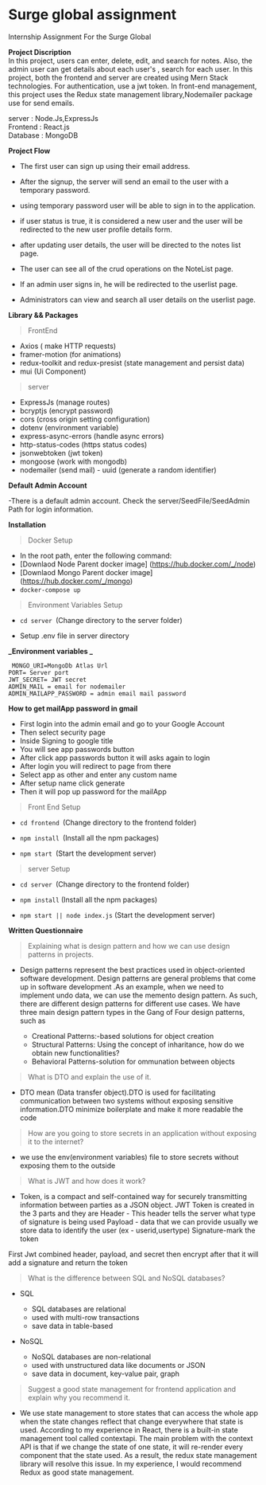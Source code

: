 # Surge global assignment

Internship Assignment For the Surge Global

**Project Discription**<br/>
In this project, users can enter, delete, edit, and search for notes. Also, the admin user can get details about each user's , search for each user. In this project, both the frontend and server are created using Mern Stack technologies. For authentication, use a jwt token. In front-end management, this project uses the Redux state management library,Nodemailer package use for send emails.

server : Node.Js,ExpressJs<br/>
Frontend : React.js<br/>
Database : MongoDB<br/>

**Project Flow**<br/>

- The first user can sign up using their email address.

- After the signup, the server will send an email to the user with a temporary password.

- using temporary password user will be able to sign in to the application.

- if user status is true, it is considered a new user and the user will be redirected to the new user profile details form.

- after updating user details, the user will be directed to the notes list page.

- The user can see all of the crud operations on the NoteList page.

- If an admin user signs in, he will be redirected to the userlist page.

- Administrators can view and search all user details on the userlist page.

**Library && Packages**

> FrontEnd

- Axios ( make HTTP requests)
- framer-motion (for animations)
- redux-toolkit and redux-presist (state management and persist data)
- mui (Ui Component)

> server

- ExpressJs (manage routes)
- bcryptjs (encrypt password)
- cors (cross origin setting configuration)
- dotenv (environment variable)
- express-async-errors (handle async errors)
- http-status-codes (https status codes)
- jsonwebtoken (jwt token)
- mongoose (work with mongodb)
- nodemailer (send mail) - uuid (generate a random identifier)

**Default Admin Account**

-There is a default admin account. Check the server/SeedFile/SeedAdmin Path for login information.

**Installation**

> Docker Setup

- In the root path, enter the following command:
- [Downlaod Node Parent docker image] (https://hub.docker.com/_/node)
- [Downlaod Mongo Parent docker image] (https://hub.docker.com/_/mongo)
- `docker-compose up`

> Environment Variables Setup

- `cd server `(Change directory to the server folder)

- Setup .env file in server directory

**_Environment variables _**</br>

` MONGO_URI=MongoDb Atlas Url`</br>
`PORT= Server port ` </br>
`JWT_SECRET= JWT secret ` </br>
`ADMIN_MAIL = email for nodemailer ` </br>
`ADMIN_MAILAPP_PASSWORD = admin email mail password ` </br>

**How to get mailApp password in gmail**

- First login into the admin email and go to your Google Account
- Then select security page
- Inside Signing to google title
- You will see app passwords button
- After click app passwords button it will asks again to login
- After login you will redirect to page from there
- Select app as other and enter any custom name
- After setup name click generate
- Then it will pop up password for the mailApp

> Front End Setup

- `cd frontend `(Change directory to the frontend folder)

- `npm install `(Install all the npm packages)

- `npm start `(Start the development server)

> server Setup

- `cd server `(Change directory to the frontend folder)

- `npm install` (Install all the npm packages)

- `npm start || node index.js` (Start the development server)

**Written Questionnaire**

> Explaining what is design pattern and how we can use design patterns in
> projects.

- Design patterns represent the best practices used in object-oriented software development. Design patterns are general problems that come up in software development .As an example, when we need to implement undo data, we can use the memento design pattern. As such, there are different design patterns for different use cases. We have three main design pattern types in the Gang of Four design patterns, such as

  - Creational Patterns:-based solutions for object creation
  - Structural Patterns: Using the concept of inharitance, how do we obtain new functionalities?
  - Behavioral Patterns-solution for ommunation between objects

> What is DTO and explain the use of it.

- DTO mean (Data transfer object).DTO is used for facilitating communication between two systems without exposing sensitive information.DTO minimize boilerplate and make it more readable the code

> How are you going to store secrets in an application without exposing it to the
> internet?

- we use the env(environment variables) file to store secrets without exposing them to the outside

> What is JWT and how does it work?

- Token, is a compact and self-contained way for securely transmitting information between parties as a JSON object. JWT Token is created in the 3 parts and they are
  Header - This header tells the server what type of signature is being used
  Payload - data that we can provide usually we store data to identify the user (ex - userid,usertype)
  Signature-mark the token

First Jwt combined header, payload, and secret then encrypt after that it will add a signature and return the token

> What is the difference between SQL and NoSQL databases?

- SQL

  - SQL databases are relational
  - used with multi-row transactions
  - save data in table-based

- NoSQL
  - NoSQL databases are non-relational
  - used with unstructured data like documents or JSON
  - save data in document, key-value pair, graph

> Suggest a good state management for frontend application and explain why you recommend it.

- We use state management to store states that can access the whole app when the state changes reflect that change everywhere that state is used. According to my experience in React, there is a built-in state management tool called contextapi. The main problem with the context API is that if we change the state of one state, it will re-render every component that the state used. As a result, the redux state management library will resolve this issue. In my experience, I would recommend Redux as good state management.
